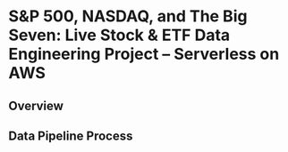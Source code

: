 # S&P 500, NASDAQ, and The Big Seven: Live Stock & ETF Data Engineering Project – Serverless on AWS

## Overview

## Data Pipeline Process



